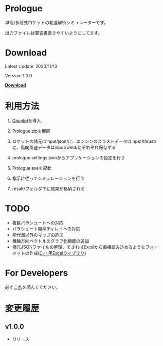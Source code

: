 # Prologue
  単段/多段式ロケットの軌道解析シミュレーターです。

  出力ファイルは審査書書きやすいようにしてます。

# Download
  Latest Update: 2020/11/13

  Version: 1.0.0

  [**Download**](https://raw.githubusercontent.com/FROM-THE-EARTH/Prologue/master/Prologue/Application/Prologue.zip)

# 利用方法
  1. [Gnuplot](https://sourceforge.net/projects/gnuplot/files/gnuplot/5.2.8/)を導入

  2. Prologue.zipを展開

  3. ロケットの諸元はinput/json/に、エンジンのスラストデータはinput/thrust/に、風向風速データはinput/wind/にそれぞれ保存する

  4. prologue.settings.jsonからアプリケーションの設定を行う

  5. Prologue.exeを起動

  6. 指示に従ってシミュレーションを行う

  7. result/フォルダ下に結果が格納される

# TODO
  - 複数パラシュートへの対応
  - パラシュート開傘ディレイへの対応
  - 能代海以外のマップの追加
  - 機軸方向ベクトルのグラフ化機能の追加
  - 諸元JSONファイルの整理、できればExcelから直接読み込めるようなフォーマットの作成([C++用Excelライブラリ](https://github.com/troldal/OpenXLSX))

# For Developers
  必ず[これ](https://raw.githubusercontent.com/FROM-THE-EARTH/Prologue/master/docs/DEVELOP.md)を読んでください。

# 変更履歴

## v1.0.0
- リリース